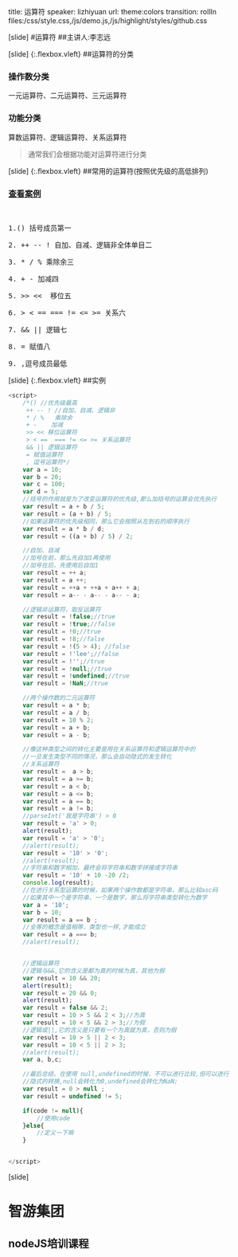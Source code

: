 title: 运算符
speaker: lizhiyuan
url:
theme:colors 
transition: rollIn
files:/css/style.css,/js/demo.js,/js/highlight/styles/github.css

[slide]
#运算符
##主讲人:李志远

[slide] {:.flexbox.vleft}
##运算符的分类
### 操作数分类
一元运算符、二元运算符、三元运算符
### 功能分类
算数运算符、逻辑运算符、关系运算符
>通常我们会根据功能对运算符进行分类

[slide] {:.flexbox.vleft}
##常用的运算符(按照优先级的高低排列)
### [查看案例](/demos/operator.html)
<br>
<pre>1.() 括号成员第一 </pre>
<pre>2. ++ -- ! 自加、自减、逻辑非全体单目二 </pre>
<pre>3. * / % 乘除余三 </pre>
<pre>4. + - 加减四 </pre>
<pre>5. >> <<  移位五 </pre>
<pre>6. > < == === != <= >= 关系六</pre>
<pre>7. && || 逻辑七 </pre>
<pre>8. = 赋值八 </pre>
<pre>9. ,逗号成员最低 </pre>

[slide] {:.flexbox.vleft}
##实例
```javascript
<script>
    /*() //优先级最高
     ++ -- ! //自加、自减、逻辑非
     * / %   乘除余
     + -    加减
     >> << 移位运算符
     > < ==  === != <= >= 关系运算符
     && || 逻辑运算符
     = 赋值运算符
     , 逗号运算符*/
    var a = 10;
    var b = 20;
    var c = 100;
    var d = 5;
    //括号的作用就是为了改变运算符的优先级,那么加括号的运算会优先执行
    var result = a + b / 5;
    var result = (a + b) / 5;
    //如果运算符的优先级相同，那么它会按照从左到右的顺序执行
    var result = a * b / d;
    var result = ((a + b) / 5) / 2;

    //自加、自减
    //加号在前，那么先自加1再使用
    //加号在后，先使用后自加1
    var result = ++ a;
    var result = a ++;
    var result = ++a + ++a + a++ + a;
    var result = a-- - a-- - a-- - a;

    //逻辑非运算符，取反运算符
    var result = !false;//true
    var result = !true;//false
    var result = !0;//true
    var result = !8;//false
    var result = !(5 > 4); //false
    var result = !'lee';//false
    var result = !'';//true
    var result = !null;//true
    var result = !undefined;//true
    var result = !NaN;//true

    //两个操作数的二元运算符
    var result = a * b;
    var result = a / b;
    var result = 10 % 2;
    var result = a + b;
    var result = a - b;

    //像这种类型之间的转化主要是用在关系运算符和逻辑运算符中的
    //一旦发生类型不同的情况，那么会自动隐式的发生转化
    //关系运算符
    var result =  a > b;
    var result = a >= b;
    var result = a < b;
    var result = a <= b;
    var result = a == b;
    var result = a != b;
    //parseInt('我是字符串') > 0
    var result = 'a' > 0;
    alert(result);
    var result = 'a' > '0';
    //alert(result);
    var result = '10' > '0';
    //alert(result);
    //字符串和数字相加，最终会将字符串和数字拼接成字符串
    var result = '10' + 10 -20 /2;
    console.log(result);
    //在进行关系型运算的时候，如果两个操作数都是字符串，那么比较asc码
    //如果其中一个是字符串，一个是数字，那么将字符串类型转化为数字
    var a = '10';
    var b = 10;
    var result = a == b ;
    //全等的概念是值相等，类型也一样,才能成立
    var result = a === b;
    //alert(result);


    //逻辑运算符
    //逻辑与&&,它的含义是都为真的时候为真，其他为假
    var result = 10 && 20;
    alert(result);
    var result = 20 && 0;
    alert(result);
    var result = false && 2;
    var result = 10 > 5 && 2 < 3;//为真
    var result = 10 < 5 && 2 > 3;//为假
    //逻辑或||,它的含义是只要有一个为真就为真，否则为假
    var result = 10 > 5 || 2 < 3;
    var result = 10 < 5 || 2 > 3;
    //alert(result);
    var a, b,c;

    //最后总结，在使用 null,undefined的时候，不可以进行比较,但可以进行
    //隐式的转换,null会转化为0,undefined会转化为NaN;
    var result = 0 > null ;
    var result = undefined != 5;

    if(code != null){
        //使用code
    }else{
        //定义一下嘛
    }


</script>
```

[slide]
# 智游集团
## nodeJS培训课程







